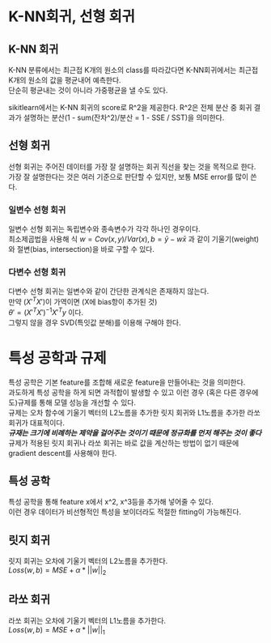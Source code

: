 # K-NN회귀, 선형 회귀

## K-NN 회귀
K-NN 분류에서는 최근접 K개의 원소의 class를 따라갔다면 K-NN회귀에서는 최근접 K개의 원소의 값을 평균내어 예측한다.  
단순히 평균내는 것이 아니라 가중평균을 낼 수도 있다.

sikitlearn에서는 K-NN 회귀의 score로 R^2을 제공한다. R^2은 전체 분산 중 회귀 결과가 설명하는 분산(1 - sum(잔차^2)/분산 = 1 - SSE / SST)을 의미한다.

## 선형 회귀
선형 회귀는 주어진 데이터를 가장 잘 설명하는 회귀 직선을 찾는 것을 목적으로 한다.  
가장 잘 설명한다는 것은 여러 기준으로 판단할 수 있지만, 보통 MSE error를 많이 쓴다.  

### 일변수 선형 회귀
일변수 선형 회귀는 독립변수와 종속변수가 각각 하나인 경우이다.  
최소제곱법을 사용해 식 $w = Cov(x, y) / Var(x),b = \bar y - w\bar x$ 과 같이 기울기(weight)와 절변(bias, intersection)을 바로 구할 수 있다.  

### 다변수 선형 회귀
다변수 선형 회귀는 일변수와 같이 간단한 관계식은 존재하지 않는다.  
만약 $(X'^T X')$이 가역이면 (X에 bias항이 추가된 것)  
$\theta' = (X'^T X')^{-1}X'^T y$ 이다.  
그렇지 않을 경우 SVD(특잇값 분해)를 이용해 구해야 한다.

# 특성 공학과 규제
특성 공학은 기본 feature를 조합해 새로운 feature을 만들어내는 것을 의미한다.  
과도하게 특성 공학을 하게 되면 과적합이 발생할 수 있고 이런 경우 (혹은 다른 경우에도)규제를 통해 모델 성능을 개선할 수 있다.  
규제는 오차 함수에 기울기 벡터의 L2노름을 추가한 릿지 회귀와 L1노름을 추가한 라쏘 회귀가 대표적이다.  
***규재는 크기에 비례하는 제약을 걸어주는 것이기 때문에 정규화를 먼저 해주는 것이 좋다***  
규제가 적용된 릿지 회귀나 라쏘 회귀는 바로 값을 계산하는 방법이 없기 때문에 gradient descent를 사용해야 한다.

## 특성 공학
특성 공학을 통해 feature x에서 x^2, x^3등을 추가해 넣어줄 수 있다.  
이런 경우 데이터가 비선형적인 특성을 보이더라도 적절한 fitting이 가능해진다.

## 릿지 회귀
릿지 회귀는 오차에 기울기 벡터의 L2노름을 추가한다.  
$Loss(w, b) = MSE + \alpha * ||w||_2$

## 라쏘 회귀
라쏘 회귀는 오차에 기울기 벡터의 L1노름을 추가한다.  
$Loss(w, b) = MSE +\alpha * ||w||_1$